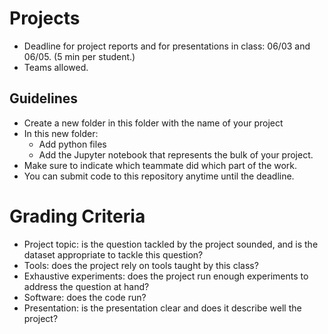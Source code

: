 # Projects

- Deadline for project reports and for presentations in class: 06/03 and 06/05. (5 min per student.)
- Teams allowed.

## Guidelines

- Create a new folder in this folder with the name of your project
- In this new folder:
  - Add python files
  - Add the Jupyter notebook that represents the bulk of your project.
- Make sure to indicate which teammate did which part of the work.
- You can submit code to this repository anytime until the deadline.

# Grading Criteria

- Project topic: is the question tackled by the project sounded, and is the dataset appropriate to tackle this question?
- Tools: does the project rely on tools taught by this class?
- Exhaustive experiments: does the project run enough experiments to address the question at hand?
- Software: does the code run?
- Presentation: is the presentation clear and does it describe well the project?
